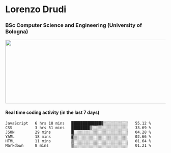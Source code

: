 # Lorenzo Drudi
### BSc Computer Science and Engineering (University of Bologna)

<img src="https://github-readme-stats.vercel.app/api?username=LorenzoDrudi&count_private=true&show_icons=true&theme=gruvbox" height=200px width=550px>

<!---Use wakatime plugins to track the coding time--->
#### Real time coding activity (in the last 7 days)
<!--START_SECTION:waka-->

```text
JavaScript   6 hrs 18 mins   █████████████▓░░░░░░░░░░░   55.12 %
CSS          3 hrs 51 mins   ████████▒░░░░░░░░░░░░░░░░   33.69 %
JSON         29 mins         █░░░░░░░░░░░░░░░░░░░░░░░░   04.28 %
YAML         18 mins         ▓░░░░░░░░░░░░░░░░░░░░░░░░   02.66 %
HTML         11 mins         ▒░░░░░░░░░░░░░░░░░░░░░░░░   01.64 %
Markdown     8 mins          ▒░░░░░░░░░░░░░░░░░░░░░░░░   01.21 %
```

<!--END_SECTION:waka-->
